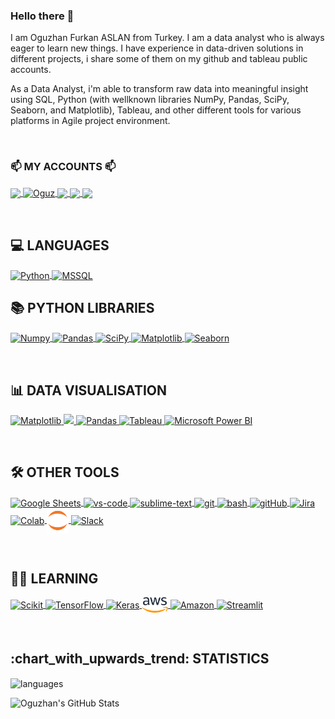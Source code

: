 ### Hello there 👋

I am Oguzhan Furkan ASLAN from Turkey. I am a data analyst who is always eager to learn new things.
I have experience in data-driven solutions in different projects, i share some of them on my github and tableau public accounts.

As a Data Analyst, i'm able to transform raw data into meaningful insight using SQL, Python (with wellknown
libraries NumPy, Pandas, SciPy, Seaborn, and Matplotlib), Tableau, and other different tools for various platforms in Agile project environment.

<br/>

<div align="left"> <h3 align="left"> 📫 MY ACCOUNTS 📫 </h1> </div>

<p align="left">
<a href="https://www.linkedin.com/in/oguzhanaslan3707/">
  <img align="center" src="https://img.shields.io/badge/linkedin-%230077B5.svg?&style=for-the-badge&logo=linkedin&logoColor=white" />
</a>
<a href="https://github.com/OFAslan">
  <img align="center" src="https://komarev.com/ghpvc/?username=OFAslan" alt="Oguz"  width="12%"/>
</a>
</a>
<a href="https://public.tableau.com/app/profile/ofaslan">
  <img align="center" src="https://img.shields.io/badge/Tableau-E97627?style=for-the-badge&logo=Tableau&logoColor=white" />
</a>
<a href="mailto:furkanaslan3894@gmail.com">  
  <img align="center" src="https://img.shields.io/badge/gmail-f1f2f6.svg?&style=for-the-badge&logo=gmail&logoColor=red" />
</a>
<a href="https://www.medium.com">
  <img align="center" src="https://img.shields.io/badge/%20-medium-black?&style=for-the-badge&logoColor=white" />
</a>
</p>

<br/>

<div align="left"> <h2 align="left"> 💻 LANGUAGES </h2> </div>

<p align="left">
<a href="#" target="_blank"> <img align="center" src="https://download.logo.wine/logo/Python_(programming_language)/Python_(programming_language)-Logo.wine.png" alt="Python" width="120"/> </a>
<a href="#" target="_blank"> <img align="center" src="https://img.shields.io/badge/MS%20SQL%20Server-CC2927.svg?style=for-the-badge&logo=Microsoft-SQL-Server&logoColor=white" alt="MSSQL" height="25"/> </a>
</p>

<div align="left"> <h2 align="left"> 📚 PYTHON LIBRARIES </h2> </div>

<p align="left">
<a href="#" target="_blank"> <img align="center" src="https://numpy.org/doc/stable/_static/numpylogo.svg" alt="Numpy" width="90"/> </a>
<a href="#" target="_blank"> <img align="center" src="https://upload.wikimedia.org/wikipedia/commons/thumb/e/ed/Pandas_logo.svg/2560px-Pandas_logo.svg.png" alt="Pandas" height="60"/> </a>
<a href="#" target="_blank"> <img align="center" src="https://www.fullstackpython.com/img/logos/scipy.png" alt="SciPy" height="35"/> </a>
<a href="#" target="_blank"> <img align="center" src="https://matplotlib.org/stable/_static/logo2_compressed.svg" alt="Matplotlib" height="30"/> </a>
<a href="#" target="_blank"> <img align="center" src="https://seaborn.pydata.org/_static/logo-wide-lightbg.svg" alt="Seaborn" height="30"/> </a>
</p>

<br/>

<div align="left"> <h2 align="left"> 📊 DATA VISUALISATION </h2> </div>

<p align="left">
<a href="#" target="_blank"> <img src="https://matplotlib.org/stable/_static/logo2_compressed.svg" alt="Matplotlib" height="30"/> </a>
<a href="#" target="_blank"> <img src="https://seaborn.pydata.org/_static/logo-wide-lightbg.svg" height="30"/> </a>
<a href="#" target="_blank"> <img src="https://upload.wikimedia.org/wikipedia/commons/thumb/e/ed/Pandas_logo.svg/2560px-Pandas_logo.svg.png" alt="Pandas" height="30"/> </a>
<a href="#" target="_blank"> <img src="https://princeinfotech.net/wp-content/uploads/2021/09/tableau-integration-logo.png" alt="Tableau" height="35"/> </a>
<a href="#" target="_blank"> <img src="https://insightsoftware.com/wp-content/uploads/2018/03/blog-microsoft-power-bi-solid-color.jpg" alt="Microsoft Power BI" height="30"/> </a>
</p>

<br/>

<div align="center"> <h2 align="left"> 🛠️ OTHER TOOLS </h2> </div>

<p align="left">
<a href="#" target="_blank"> <img align="center" src="https://smartgyann.files.wordpress.com/2020/05/457-4573752_read-more-on-how-you-can-use-your.png" alt="Google Sheets" height="40"/> </a>
<a href="#" target="_blank"> <img align="center" src="https://raw.githubusercontent.com/Delta456/Delta456/master/img/vscode.png" alt="vs-code" height="35"/> </a>
<a href="#" target="_blank"> <img align="center" src="https://cdn.icon-icons.com/icons2/1381/PNG/512/sublimetext_94866.png" alt="sublime-text" height="35"/> </a>
<a href="#" target="_blank"> <img align="center" src="https://www.vectorlogo.zone/logos/git-scm/git-scm-icon.svg" alt="git" height="35"/> </a>
<a href="#" target="_blank"> <img align="center" src="https://www.vectorlogo.zone/logos/gnu_bash/gnu_bash-icon.svg" alt="bash" height="35"/> </a>
<a href="#" target="_blank"> <img align="center" src="https://github.githubassets.com/images/modules/logos_page/Octocat.png" alt="gitHub" height="35"/> </a>
<a href="#" target="_blank"> <img align="center" src="https://img.shields.io/badge/jira-1e90ff.svg?&style=for-the-badge&logo=jira&logoColor=white" alt = "Jira" height="30"/> </a>
<a href="#" target="_blank"> <img align="center" src="https://img.shields.io/badge/Colab-F9AB00?style=for-the-badge&logo=googlecolab&color=525252" alt="Colab" height="30"/> </a>
<a href="#" target="_blank"> <img align="center" src="https://raw.githubusercontent.com/Delta456/Delta456/master/img/jupyter_notebook.png" alt="Jupyter" height="40"/> </a>
<a href="#" target="_blank"> <img align="center" src="https://upload.wikimedia.org/wikipedia/commons/thumb/b/b9/Slack_Technologies_Logo.svg/1280px-Slack_Technologies_Logo.svg.png" alt="Slack"  height="20"/> </a>
 
</p>



<br/>

<div align="center"> <h2 align="left"> 👨‍💻 LEARNING </h2> </div>

<p align="left">
<a href="#" target="_blank"> <img align="center" src="https://img.shields.io/badge/scikit--learn-%23F7931E.svg?style=for-the-badge&logo=scikit-learn&logoColor=white" alt = Scikit height="25"/> </a>
<a href="#" target="_blank"> <img align="center" src="https://img.shields.io/badge/TensorFlow-%23FF6F00.svg?style=for-the-badge&logo=TensorFlow&logoColor=white" alt = TensorFlow height="25"/> </a>
<a href="#" target="_blank"> <img align="center" src="https://img.shields.io/badge/Keras-%23D00000.svg?style=for-the-badge&logo=Keras&logoColor=white" alt = Keras height="25"/> </a>
<a href="#" target="_blank"> <img align="center" src="https://raw.githubusercontent.com/Delta456/Delta456/master/img/aws.png" alt = AWS height="25"/> </a>
<a href="#" target="_blank"> <img align="center" src="https://wwwsitecorecom.azureedge.net/-/media/sitecoresite/images/home/products/marketplace/sitecore-cdp-integration-for-amazon-sagemaker/amazon_sagemaker-min.png?md=20220523T181222Z" alt = Amazon SageMaker height="40"/> </a>
<a href="#" target="_blank"> <img align="center" src="https://streamlit.io/images/brand/streamlit-logo-primary-colormark-darktext.png" alt = Streamlit height="40"/> </a>
</p>

<br/>

<div align="center"> <h2 align="left"> :chart_with_upwards_trend: STATISTICS </h1> </div>

<p align="left"><img align="center" src="https://github-readme-stats.vercel.app/api/top-langs/?username=OFAslan&theme=white&layout=compact" alt="languages" width="40%" >
</p>

![Oguzhan's GitHub Stats](https://github-readme-stats.vercel.app/api?username=OFAslan&show_icons=true&include_all_commits=true)
